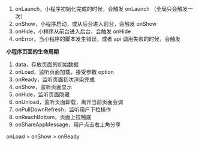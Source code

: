 1. onLaunch，小程序初始化完成的时候，会触发 onLaunch （全局只会触发一次）
2. onShow，小程序启动，或从后台进入前台，会触发 onShow
3. onHide，小程序从前台进入后台，会触发 onHide
4. onError，当小程序的脚本发生错误，或者 api 调用失败的时候，会触发



**小程序页面的生命周期**

1. data，存放页面的初始数据
2. onLoad，监听页面加载，接受参数 option
3. onReady，监听页面初次渲染完成
4. onShow，监听页面显示
5. onHide，监听页面隐藏
6. onUnload，监听页面卸载，离开当前页面会调
7. onPullDownRefresh，监听用户下拉操作
8. onReachBottom，页面上拉触底
9. onShareAppMessage，用户点击右上角分享



onLoad > onShow > onReady

